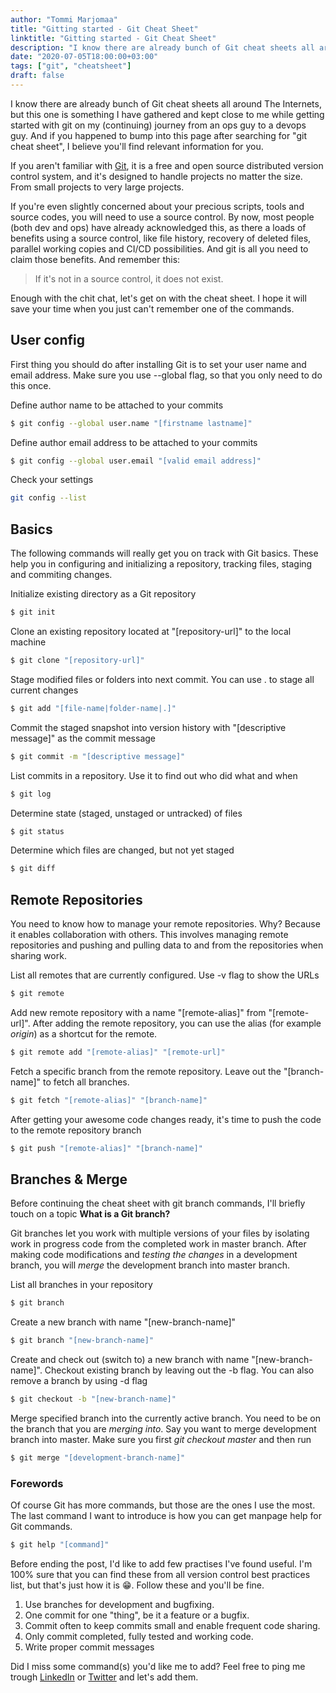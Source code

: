 ```yaml
---
author: "Tommi Marjomaa"
title: "Gitting started - Git Cheat Sheet"
linktitle: "Gitting started - Git Cheat Sheet"
description: "I know there are already bunch of Git cheat sheets all around The Internets, but this one is something I have gathered and kept close to me while getting started with git on my (continuing) journey from an ops guy to a devops guy. And if you happened to bump into this page after searching for \"git cheat sheet\", I believe you'll find relevant information for you."
date: "2020-07-05T18:00:00+03:00"
tags: ["git", "cheatsheet"]
draft: false
---
```

I know there are already bunch of Git cheat sheets all around The Internets, but this one is something I have gathered and kept close to me while getting started with git on my (continuing) journey from an ops guy to a devops guy. And if you happened to bump into this page after searching for "git cheat sheet", I believe you'll find relevant information for you.

If you aren't familiar with [Git](https://git-scm.com/), it is a free and open source distributed version control system, and it's designed to handle projects no matter the size. From small projects to very large projects. 

If you're even slightly concerned about your precious scripts, tools and source codes, you will need to use a source control. By now, most people (both dev and ops) have already acknowledged this, as there a loads of benefits using a source control, like file history, recovery of deleted files, parallel working copies and CI/CD possibilities. And git is all you need to claim those benefits. And remember this:
> If it's not in a source control, it does not exist.

Enough with the chit chat, let's get on with the cheat sheet. I hope it will save your time when you just can't remember one of the commands. 

## User config

First thing you should do after installing Git is to set your user name and email address. Make sure you use --global flag, so that you only need to do this once.

Define author name to be attached to your commits

```bash 
$ git config --global user.name "[firstname lastname]"
```

Define author email address to be attached to your commits

```bash 
$ git config --global user.email "[valid email address]"
```

Check your settings

```bash
git config --list
```

## Basics

The following commands will really get you on track with Git basics. These help you  in configuring and initializing a repository, tracking files, staging and commiting changes. 

Initialize existing directory as a Git repository

```bash 
$ git init
```

Clone an existing repository located at "[repository-url]" to the local machine

```bash 
$ git clone "[repository-url]"
```

Stage modified files or folders into next commit. You can use . to stage all current changes

```bash
$ git add "[file-name|folder-name|.]"
```

Commit the staged snapshot into version history with "[descriptive message]" as the commit message

```bash
$ git commit -m "[descriptive message]"
```

List commits in a repository. Use it to find out who did what and when

```bash
$ git log
```

Determine state (staged, unstaged or untracked) of files

```bash
$ git status
```

Determine which files are changed, but not yet staged

```bash
$ git diff
```

## Remote Repositories

You need to know how to manage your remote repositories. Why? Because it enables collaboration with others. This involves managing remote repositories and pushing and pulling data to and from the repositories when sharing work. 

List all remotes that are currently configured. Use -v flag to show the URLs 

```bash
$ git remote
```

Add new remote repository with a name "[remote-alias]" from "[remote-url]". After adding the remote repository, you can use the alias (for example _origin_) as a shortcut for the remote.

```bash
$ git remote add "[remote-alias]" "[remote-url]"
```

Fetch a specific branch from the remote repository. Leave out the "[branch-name]" to fetch all branches. 

```bash
$ git fetch "[remote-alias]" "[branch-name]"
```

After getting your awesome code changes ready, it's time to push the code to the remote repository branch

```bash
$ git push "[remote-alias]" "[branch-name]"
```

## Branches & Merge

Before continuing the cheat sheet with git branch commands, I'll briefly touch on a topic **What is a Git branch?**

Git branches let you work with multiple versions of your files by isolating work in progress code from the completed work in master branch. After making code modifications and _testing the changes_ in a development branch, you will _merge_ the development branch into master branch.

List all branches in your repository

```bash
$ git branch
```

Create a new branch with name "[new-branch-name]"

```bash
$ git branch "[new-branch-name]"
```

Create and check out (switch to) a new branch with name "[new-branch-name]". Checkout existing branch by leaving out the -b flag. You can also remove a branch by using -d flag

```bash
$ git checkout -b "[new-branch-name]"
```

Merge specified branch into the currently active branch. You need to be on the branch that you are _merging into_. Say you want to merge development branch into master. Make sure you first _git checkout master_ and then run

```bash
$ git merge "[development-branch-name]"
```

### Forewords

Of course Git has more commands, but those are the ones I use the most. The last command I want to introduce is how you can get manpage help for Git commands. 

```bash 
$ git help "[command]"
```

Before ending the post, I'd like to add few practises I've found useful. I'm 100% sure that you can find these from all version control best practices list, but that's just how it is :grin:. Follow these and you'll be fine.

1. Use branches for development and bugfixing.
2. One commit for one "thing", be it a feature or a bugfix.
3. Commit often to keep commits small and enable frequent code sharing.
4. Only commit completed, fully tested and working code.
5. Write proper commit messages

Did I miss some command(s) you'd like me to add? Feel free to ping me trough [LinkedIn](https://linkedin.com/in/tommimarjomaa) or [Twitter](https://twitter.com/tommimarjomaa) and let's add them.
